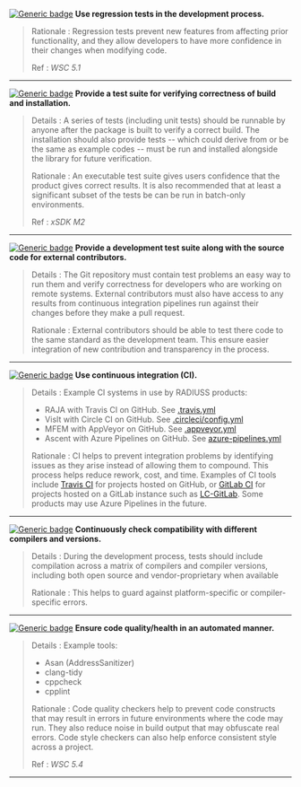 [![Generic badge](https://img.shields.io/badge/M.tst-1-red.svg)]() **Use regression tests in the development process.**

>Rationale
>: Regression tests prevent new features from affecting prior functionality, and they allow developers to have more confidence in their changes when modifying code.
>
>Ref
>: *WSC 5.1*

---

[![Generic badge](https://img.shields.io/badge/M.tst-2-red.svg)]() **Provide a test suite for verifying correctness of build and installation.**

>Details
>: A series of tests (including unit tests) should be runnable by anyone after the package is built to verify a correct build. The installation should also provide tests -- which could derive from or be the same as example codes -- must be run and installed alongside the library for future verification.
>
>Rationale
>: An executable test suite gives users confidence that the product gives correct results. It is also recommended that at least a significant subset of the tests be can be run in batch-only environments.
>
>Ref
>: *xSDK M2*

---

[![Generic badge](https://img.shields.io/badge/M.tst-2-red.svg)]() **Provide a development test suite along with the source code for external contributors.**

>Details
>: The Git repository must contain test problems an easy way to run them and verify correctness for developers who are working on remote systems. External contributors must also have access to any results from continuous integration pipelines run against their changes before they make a pull request.
>
>Rationale
>: External contributors should be able to test there code to the same standard as the development team. This ensure easier integration of new contribution and transparency in the process.

---

[![Generic badge](https://img.shields.io/badge/M.tst-3-red.svg)]() **Use continuous integration (CI).**

>Details
>: Example CI systems in use by RADIUSS products:
> - RAJA with Travis CI on GitHub. See [.travis.yml](https://lc.llnl.gov/gitlab)
> - VisIt with Circle CI on GitHub. See [.circleci/config.yml](https://github.com/visit-dav/visit/blob/develop/.circleci/config.yml)
> - MFEM with AppVeyor on GitHub. See [.appveyor.yml](https://github.com/mfem/mfem/blob/master/.appveyor.yml)
> - Ascent with Azure Pipelines on GitHub. See [azure-pipelines.yml](https://github.com/Alpine-DAV/ascent/blob/develop/azure-pipelines.yml)
>
>Rationale
>: CI helps to prevent integration problems by identifying issues as they arise instead of allowing them to compound. This process helps reduce rework, cost, and time. Examples of CI tools include [Travis CI](https://travis-ci.org) for projects hosted on GitHub, or [GitLab CI](https://about.gitlab.com) for projects hosted on a GitLab instance such as [LC-GitLab](https://lc.llnl.gov/gitlab). Some products may use Azure Pipelines in the future.

---

[![Generic badge](https://img.shields.io/badge/R.tst-4-yellow.svg)]() **Continuously check compatibility with different compilers and versions.**

>Details
>: During the development process, tests should include compilation across a matrix of compilers and compiler versions, including both open source and vendor-proprietary when available
>
>Rationale
>: This helps to guard against platform-specific or compiler-specific errors.

---

[![Generic badge](https://img.shields.io/badge/R.tst-5-yellow.svg)]() **Ensure code quality/health in an automated manner.**

>Details
>: Example tools:
>  - Asan (AddressSanitizer)
>  - clang-tidy
>  - cppcheck
>  - cpplint
>
>Rationale
>: Code quality checkers help to prevent code constructs that may result in errors in future environments where the code may run. They also reduce noise in build output that may obfuscate real errors. Code style checkers can also help enforce consistent style across a project.
>
>Ref
>: *WSC 5.4*

---
